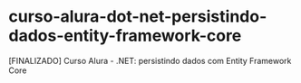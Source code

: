 # curso-alura-dot-net-persistindo-dados-entity-framework-core
[FINALIZADO] Curso Alura - .NET: persistindo dados com Entity Framework Core
